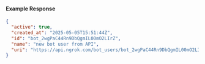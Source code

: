<!-- Code generated for API Clients. DO NOT EDIT. -->

#### Example Response

```json
{
  "active": true,
  "created_at": "2025-05-05T15:51:44Z",
  "id": "bot_2wgPaC44Rn9DbQgmIL00mO2LIrZ",
  "name": "new bot user from API",
  "uri": "https://api.ngrok.com/bot_users/bot_2wgPaC44Rn9DbQgmIL00mO2LIrZ"
}
```
